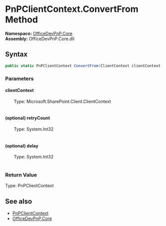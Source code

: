 # PnPClientContext.ConvertFrom Method  
  

**Namespace:** [OfficeDevPnP.Core](OfficeDevPnP.Core.md)  
**Assembly:** OfficeDevPnP.Core.dll  
## Syntax
```C#
public static PnPClientContext ConvertFrom(ClientContext clientContext, Int32 retryCount = 10, Int32 delay = 500)
```
### Parameters
#### clientContext  
&emsp;&emsp;Type: Microsoft.SharePoint.Client.ClientContext  
&emsp;&emsp;  

  

#### (optional) retryCount  
&emsp;&emsp;Type: System.Int32  
&emsp;&emsp;  

  

#### (optional) delay  
&emsp;&emsp;Type: System.Int32  
&emsp;&emsp;  

  

### Return Value
Type: PnPClientContext  

## See also
- [PnPClientContext](OfficeDevPnP.Core.PnPClientContext.md) 
- [OfficeDevPnP.Core](OfficeDevPnP.Core.md) 
